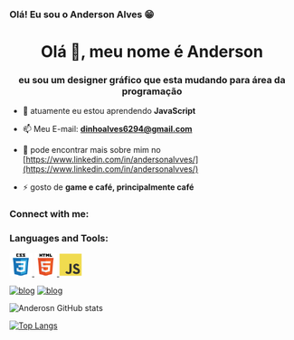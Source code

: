 ### Olá! Eu sou  o Anderson Alves 😁

<h1 align="center">Olá 👋, meu nome é Anderson</h1>
<h3 align="center">eu sou um designer gráfico que esta mudando para área da programação</h3>

- 🌱 atuamente eu estou aprendendo **JavaScript**

- 📫 Meu E-mail: **dinhoalves6294@gmail.com**

- 📄 pode encontrar mais sobre mim no [https://www.linkedin.com/in/andersonalvves/](https://www.linkedin.com/in/andersonalvves/)

- ⚡ gosto de **game e café, principalmente café**

<h3 align="left">Connect with me:</h3>
<p align="left">
</p>

<h3 align="left">Languages and Tools:</h3>
<p align="left"> <a href="https://www.w3schools.com/css/" target="_blank" rel="noreferrer"> <img src="https://raw.githubusercontent.com/devicons/devicon/master/icons/css3/css3-original-wordmark.svg" alt="css3" width="40" height="40"/> </a> <a href="https://www.w3.org/html/" target="_blank" rel="noreferrer"> <img src="https://raw.githubusercontent.com/devicons/devicon/master/icons/html5/html5-original-wordmark.svg" alt="html5" width="40" height="40"/> </a> <a href="https://developer.mozilla.org/en-US/docs/Web/JavaScript" target="_blank" rel="noreferrer"> <img src="https://raw.githubusercontent.com/devicons/devicon/master/icons/javascript/javascript-original.svg" alt="javascript" width="40" height="40"/> </a> </p>

[![blog](https://img.shields.io/badge/LinkedIn-0077B5?style=for-the-badge&logo=linkedin&logoColor=white)](https://www.linkedin.com/in/andersonalvves/)
[![blog](https://img.shields.io/badge/Instagram-E4405F?style=for-the-badge&logo=instagram&logoColor=white)](https://www.instagram.com/andyy_alvesx/)

![Anderosn GitHub stats](https://github-readme-stats.vercel.app/api?username=andy-alves&show_icons=true&theme=radical)

[![Top Langs](https://github-readme-stats.vercel.app/api/top-langs/?username=andy-alves&layout=compact)](https://github.com/andy-alves/andy-alves)
